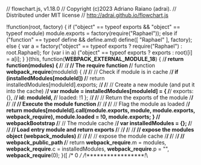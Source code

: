 // flowchart.js, v1.18.0
// Copyright (c)2023 Adriano Raiano (adrai).
// Distributed under MIT license
// http://adrai.github.io/flowchart.js

!function(root, factory) {
    if ("object" == typeof exports && "object" == typeof module) module.exports = factory(require("Raphael")); else if ("function" == typeof define && define.amd) define([ "Raphael" ], factory); else {
        var a = factory("object" == typeof exports ? require("Raphael") : root.Raphael);
        for (var i in a) ("object" == typeof exports ? exports : root)[i] = a[i];
    }
}(this, function(__WEBPACK_EXTERNAL_MODULE_18__) {
    /******/
    return function(modules) {
        /******/
        /******/
        // The require function
        /******/
        function __webpack_require__(moduleId) {
            /******/
            /******/
            // Check if module is in cache
            /******/
            if (installedModules[moduleId]) /******/
            return installedModules[moduleId].exports;
            /******/
            /******/
            // Create a new module (and put it into the cache)
            /******/
            var module = installedModules[moduleId] = {
                /******/
                exports: {},
                /******/
                id: moduleId,
                /******/
                loaded: !1
            };
            /******/
            /******/
            // Return the exports of the module
            /******/
            /******/
            /******/
            // Execute the module function
            /******/
            /******/
            /******/
            // Flag the module as loaded
            /******/
            return modules[moduleId].call(module.exports, module, module.exports, __webpack_require__), 
            module.loaded = !0, module.exports;
        }
        // webpackBootstrap
        /******/
        // The module cache
        /******/
        var installedModules = {};
        /******/
        /******/
        // Load entry module and return exports
        /******/
        /******/
        /******/
        /******/
        // expose the modules object (__webpack_modules__)
        /******/
        /******/
        /******/
        // expose the module cache
        /******/
        /******/
        /******/
        // __webpack_public_path__
        /******/
        return __webpack_require__.m = modules, __webpack_require__.c = installedModules, 
        __webpack_require__.p = "", __webpack_require__(0);
    }([ /* 0 */
    /*!******************!*\